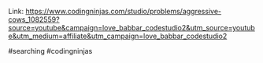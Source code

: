 Link: https://www.codingninjas.com/studio/problems/aggressive-cows_1082559?source=youtube&campaign=love_babbar_codestudio2&utm_source=youtube&utm_medium=affiliate&utm_campaign=love_babbar_codestudio2

#searching #codingninjas 